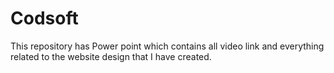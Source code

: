 # Codsoft
This repository has Power point which contains all video link and everything related to the website design that I have created.
